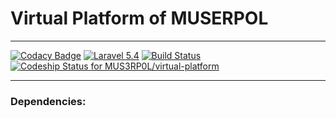 
Virtual Platform of MUSERPOL
============================

<hr>

[![Codacy Badge](https://api.codacy.com/project/badge/Grade/71d6486345094d64b537857f130172ed)](https://www.codacy.com/app/erickguis/virtual-platform?utm_source=github.com&utm_medium=referral&utm_content=MUS3RP0L/virtual-platform&utm_campaign=badger)
[![Laravel 5.4](https://img.shields.io/badge/Laravel-5.4-brightgreen.svg?style=flat-square)](http://laravel.com)
[![Build Status](https://travis-ci.org/MUS3RP0L/virtual-platform.svg?branch=master)](https://travis-ci.org/MUS3RP0L/virtual-platform)
[![Codeship Status for MUS3RP0L/virtual-platform](https://app.codeship.com/projects/e9ebd150-f593-0134-0f82-0a5ea9ee11c0/status?branch=master)](https://app.codeship.com/projects/210291)

<hr>

### Dependencies:
